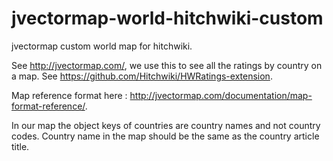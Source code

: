 # jvectormap-world-hitchwiki-custom
jvectormap custom world map for hitchwiki.

See http://jvectormap.com/, we use this to see all the  ratings by country on a map. See https://github.com/Hitchwiki/HWRatings-extension.

Map reference format here : http://jvectormap.com/documentation/map-format-reference/.

In our map the object keys of countries are country names and not country codes. Country name in the map should be the same as the country article title.